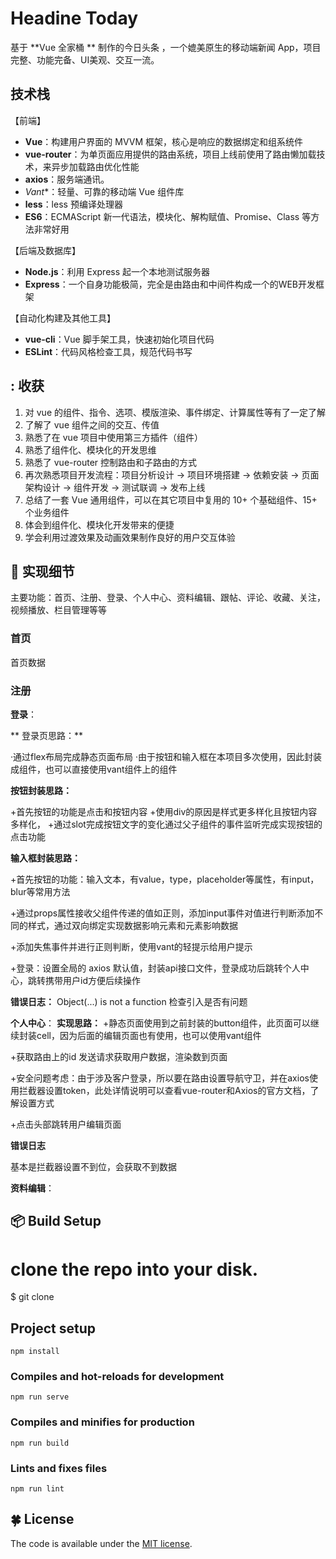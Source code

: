 # Headine Today



基于 **Vue 全家桶 ** 制作的今日头条 ，一个媲美原生的移动端新闻 App，项目完整、功能完备、UI美观、交互一流。

## 技术栈

【前端】

- **Vue**：构建用户界面的 MVVM 框架，核心是响应的数据绑定和组系统件
- **vue-router**：为单页面应用提供的路由系统，项目上线前使用了路由懒加载技术，来异步加载路由优化性能
- **axios**：服务端通讯。
- *Vant**：轻量、可靠的移动端 Vue 组件库
- **less**：less 预编译处理器
- **ES6**：ECMAScript 新一代语法，模块化、解构赋值、Promise、Class 等方法非常好用


【后端及数据库】

- **Node.js**：利用 Express 起一个本地测试服务器
- **Express**：一个自身功能极简，完全是由路由和中间件构成一个的WEB开发框架

【自动化构建及其他工具】

- **vue-cli**：Vue 脚手架工具，快速初始化项目代码
- **ESLint**：代码风格检查工具，规范代码书写


## : 收获

1. 对 vue 的组件、指令、选项、模版渲染、事件绑定、计算属性等有了一定了解
2. 了解了 vue 组件之间的交互、传值
3. 熟悉了在 vue 项目中使用第三方插件（组件）
4. 熟悉了组件化、模块化的开发思维
5. 熟悉了 vue-router 控制路由和子路由的方式
6. 再次熟悉项目开发流程：项目分析设计 -> 项目环境搭建 -> 依赖安装 -> 页面架构设计 -> 组件开发 -> 测试联调 -> 发布上线
7. 总结了一套 Vue 通用组件，可以在其它项目中复用的 10+ 个基础组件、15+ 个业务组件
8. 体会到组件化、模块化开发带来的便捷
9. 学会利用过渡效果及动画效果制作良好的用户交互体验

## :pencil: 实现细节

主要功能：首页、注册、登录、个人中心、资料编辑、跟帖、评论、收藏、关注，视频播放、栏目管理等等

### 首页

首页数据 

### 注册


**登录**：

** 登录页思路：**

·通过flex布局完成静态页面布局
·由于按钮和输入框在本项目多次使用，因此封装成组件，也可以直接使用vant组件上的组件

**按钮封装思路：**

+首先按钮的功能是点击和按钮内容
+使用div的原因是样式更多样化且按钮内容多样化，
+通过slot完成按钮文字的变化通过父子组件的事件监听完成实现按钮的点击功能

**输入框封装思路：**

+首先按钮的功能：输入文本，有value，type，placeholder等属性，有input，blur等常用方法

+通过props属性接收父组件传递的值如正则，添加input事件对值进行判断添加不同的样式，通过双向绑定实现数据影响元素和元素影响数据

+添加失焦事件并进行正则判断，使用vant的轻提示给用户提示

+登录：设置全局的 axios 默认值，封装api接口文件，登录成功后跳转个人中心，跳转携带用户id方便后续操作

**错误日志：**
Object(...) is not a function 检查引入是否有问题


**个人中心**：
**实现思路：**
+静态页面使用到之前封装的button组件，此页面可以继续封装cell，因为后面的编辑页面也有使用，也可以使用vant组件 

+获取路由上的id 发送请求获取用户数据，渲染数到页面

+安全问题考虑：由于涉及客户登录，所以要在路由设置导航守卫，并在axios使用拦截器设置token，此处详情说明可以查看vue-router和Axios的官方文档，了解设置方式

+点击头部跳转用户编辑页面

**错误日志**

基本是拦截器设置不到位，会获取不到数据

**资料编辑**：



## :package: Build Setup

# clone the repo into your disk.
$ git clone 

## Project setup
```
npm install
```

### Compiles and hot-reloads for development
```
npm run serve
```

### Compiles and minifies for production
```
npm run build
```

### Lints and fixes files
```
npm run lint
```
## :four_leaf_clover: License

The code is available under the [MIT license](https://opensource.org/licenses/MIT).

